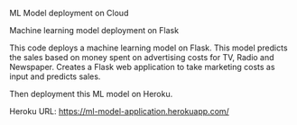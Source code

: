 ML Model deployment on Cloud

Machine learning model deployment on Flask

This code deploys a machine learning model on Flask. This model predicts the sales based on money spent on advertising costs for TV, Radio and Newspaper. Creates a Flask web application to take marketing costs as input and predicts sales. 

Then deployment this ML model on Heroku.

Heroku URL: https://ml-model-application.herokuapp.com/

